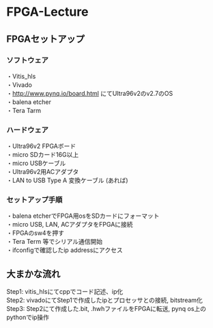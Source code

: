 # FPGA-Lecture

## FPGAセットアップ

### ソフトウェア
・Vitis_hls  
・Vivado  
・http://www.pynq.io/board.html にてUltra96v2のv2.7のOS  
・balena etcher  
・Tera Tarm
### ハードウェア
・Ultra96v2 FPGAボード  
・micro SDカード16G以上  
・micro USBケーブル  
・Ultra96v2用ACアダプタ  
・LAN to USB Type A 変換ケーブル (あれば)  
###  セットアップ手順
・balena etcherでFPGA用osをSDカードにフォーマット  
・micro USB, LAN, ACアダプタをFPGAに接続  
・FPGAのsw4を押す  
・Tera Term 等でシリアル通信開始  
・ifconfigで確認したip addressにアクセス  

## 大まかな流れ
Step1: vitis_hlsにてcppでコード記述、ip化  
Step2: vivadoにてStep1で作成したipとプロセッサとの接続, bitstream化  
Step3: Step2にて作成した.bit, .hwhファイルをFPGAに転送, pynq os上のpythonでip操作  
